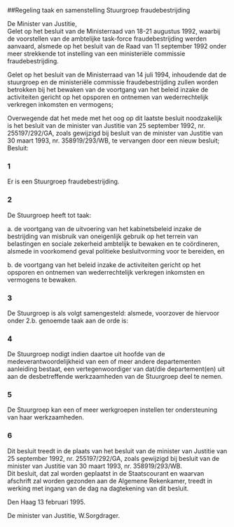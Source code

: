 <meta http-equiv='Content-Type' content='text/html; charset=utf-8' />

##Regeling taak en samenstelling Stuurgroep fraudebestrijding

De Minister van Justitie,  
Gelet op het besluit van de Ministerraad van 18-21 augustus 1992, waarbij de voorstellen van de ambtelijke task-force fraudebestrijding werden aanvaard, alsmede op het besluit van de Raad van 11 september 1992 onder meer strekkende tot instelling van een ministeriële commissie fraudebestrijding.

Gelet op het besluit van de Ministerraad van 14 juli 1994, inhoudende dat de stuurgroep en de ministeriële commissie fraudebestrijding zullen worden betrokken bij het bewaken van de voortgang van het beleid inzake de activiteiten gericht op het opsporen en ontnemen van wederrechtelijk verkregen inkomsten en vermogens;

Overwegende dat het mede met het oog op dit laatste besluit noodzakelijk is het besluit van de minister van Justitie van 25 september 1992, nr. 255197/292/GA, zoals gewijzigd bij besluit van de minister van Justitie van 30 maart 1993, nr. 358919/293/WB, te vervangen door een nieuw besluit;
Besluit:    

### 1  

Er is een Stuurgroep fraudebestrijding.  

### 2  

De Stuurgroep heeft tot taak: 

a. de voortgang van de uitvoering van het kabinetsbeleid inzake de bestrijding van misbruik van oneigenlijk gebruik op het terrein van belastingen en sociale zekerheid ambtelijk te bewaken en te coördineren, alsmede in voorkomend geval politieke besluitvorming voor te bereiden, en  

b. de voortgang van het beleid inzake de activiteiten gericht op het opsporen en ontnemen van wederrechtelijk verkregen inkomsten en vermogens te bewaken.    

### 3  

De Stuurgroep is als volgt samengesteld: alsmede, voorzover de hiervoor onder 2.b. genoemde taak aan de orde is:  

### 4  

De Stuurgroep nodigt indien daartoe uit hoofde van de medeverantwoordelijkheid van een of meer andere departementen aanleiding bestaat, een vertegenwoordiger van dat/die departement(en) uit aan de desbetreffende werkzaamheden van de Stuurgroep deel te nemen.  

### 5  

De Stuurgroep kan een of meer werkgroepen instellen ter ondersteuning van haar werkzaamheden.  

### 6  

Dit besluit treedt in de plaats van het besluit van de minister van Justitie van 25 september 1992, nr. 255197/292/GA, zoals gewijzigd bij besluit van de minister van Justitie van 30 maart 1993, nr. 358919/293/WB.  
Dit besluit, dat zal worden geplaatst in de Staatscourant en waarvan afschrift zal worden gezonden aan de Algemene Rekenkamer, treedt in werking met ingang van de dag na dagtekening van dit besluit.   

Den Haag 
13 februari 1995.    

De 
minister van Justitie, 
W.Sorgdrager.    
